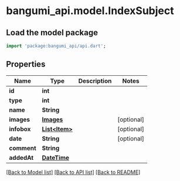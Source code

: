 # bangumi_api.model.IndexSubject

## Load the model package
```dart
import 'package:bangumi_api/api.dart';
```

## Properties
Name | Type | Description | Notes
------------ | ------------- | ------------- | -------------
**id** | **int** |  | 
**type** | **int** |  | 
**name** | **String** |  | 
**images** | [**Images**](Images.md) |  | [optional] 
**infobox** | [**List&lt;Item&gt;**](Item.md) |  | [optional] 
**date** | **String** |  | [optional] 
**comment** | **String** |  | 
**addedAt** | [**DateTime**](DateTime.md) |  | 

[[Back to Model list]](../README.md#documentation-for-models) [[Back to API list]](../README.md#documentation-for-api-endpoints) [[Back to README]](../README.md)


